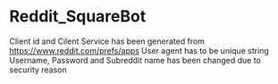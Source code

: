 # Reddit_SquareBot

Client id and Cilent Service has been generated from https://www.reddit.com/prefs/apps
User agent has to be unique string
Username, Password and Subreddit name has been changed due to security reason
